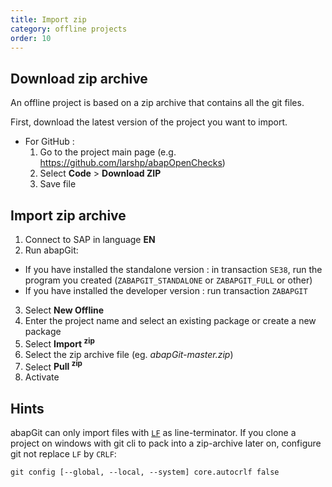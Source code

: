 ```yaml
---
title: Import zip
category: offline projects
order: 10
---
```


## Download zip archive ## 
An offline project is based on a zip archive that contains all the git files.

First, download the latest version of the project you want to import. 

* For GitHub :
   1. Go to the project main page (e.g. https://github.com/larshp/abapOpenChecks)
   2. Select **Code** > **Download ZIP**
   3. Save file

## Import zip archive ##
1. Connect to SAP in language **EN**
2. Run abapGit:
  * If you have installed the standalone version : in transaction `SE38`, run the program you created  (`ZABAPGIT_STANDALONE` or `ZABAPGIT_FULL` or other)
  * If you have installed the developer version : run transaction `ZABAPGIT`
3. Select **New Offline**
4. Enter the project name and select an existing package or create a new package
5. Select **Import <sup>zip</sup>**
6. Select the zip archive file (eg. *abapGit-master.zip*)
7. Select **Pull <sup>zip</sup>**
8. Activate

## Hints ##
abapGit can only import files with [`LF`](https://en.wikipedia.org/wiki/Newline) as line-terminator.
If you clone a project on windows with git cli to pack into a zip-archive later on, configure git not replace `LF` by `CRLF`:
```
git config [--global, --local, --system] core.autocrlf false
```
